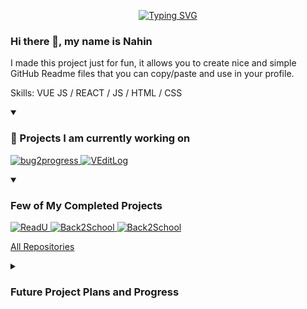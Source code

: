 <p align="center">
<a href="https://git.io/typing-svg"><img src="https://readme-typing-svg.demolab.com?font=Fira+Code&duration=3000&pause=500&color=00FF00&center=true&width=600&lines=%F0%9F%99%8B%E2%80%8D%E2%99%82%EF%B8%8F+I+am+Sahriar+Nur+Nahin;%F0%9F%A7%B0+Currently+working+on+Bug2progress+and+VeditLog;+%F0%9F%8C%B1+Learning+Golang;%F0%9F%91%8D+Interested+in+Open+Source+and+Cryptography;%F0%9F%A7%AD+Hobby+%3A++video+production+and+writing" alt="Typing SVG" /></a>
</p>

### Hi there 👋, my name is Nahin

I made this project just for fun, it allows you to create nice and simple GitHub Readme files that you can copy/paste and use in your profile.

Skills: VUE JS / REACT / JS / HTML / CSS

<details open> 
  <summary><h3>📘 Projects I am currently working on</h3></summary>
  <p align="left">
    <a href="https://github.com/snh1999/bug2progress">
        <img width="278" src="https://denvercoder1-github-readme-stats.vercel.app/api/pin/?username=snh1999&repo=bug2progress&theme=dark&bg_color=1F222E&title_color=00FF00&hide_border=true&icon_color=F8D866&show_icons=true" alt="bug2progress">
    </a>
    <a href="https://github.com/snh1999/VEditLog">
        <img width="278" src="https://denvercoder1-github-readme-stats.vercel.app/api/pin/?username=snh1999&repo=VEditLog&theme=dark&bg_color=1F222E&title_color=00FF00&hide_border=true&icon_color=F8D866&show_icons=true" alt="VEditLog">
    </a>
  </p>

<details open> 
  <summary><h3>Few of My Completed Projects</h3></summary>
  <p align="left">
    <a href="https://github.com/snh1999/ReadU">
        <img width="278" src="https://denvercoder1-github-readme-stats.vercel.app/api/pin/?username=snh1999&repo=ReadU&theme=dark&bg_color=1F222E&title_color=00FF00&hide_border=true&icon_color=F8D866&show_icons=true" alt="ReadU">
    </a>
    <a href="https://github.com/snh1999/Back2School">
        <img width="278" src="https://denvercoder1-github-readme-stats.vercel.app/api/pin/?username=snh1999&repo=Back2School&theme=dark&bg_color=1F222E&title_color=00FF00&hide_border=true&icon_color=F8D866&show_icons=true" alt="Back2School">
    </a>
    <a href="https://github.com/snh1999/JetBrainsAcademy">
        <img width="278" src="https://denvercoder1-github-readme-stats.vercel.app/api/pin/?username=snh1999&repo=JetBrainsAcademy&theme=dark&bg_color=1F222E&title_color=00FF00&hide_border=true&icon_color=F8D866&show_icons=true" alt="Back2School">
    </a>
  </p>

<a href="https://github.com/snh1999?tab=repositories&q=&type=&language=&sort=names">All Repositories</a>

</details>

<details close>
  <summary><h3>Future Project Plans and Progress</h3></summary>
  <ul> 
    <li> <b> Manim_Canvas: </b> <i>GUI for Open source Manim </i></li>  
    This work was under development for some time, It will require some work before it is released
    <li> <b> Typing Practice: </b> <i> Typing tutor adjusting on current performance analytics</i> </li>
    Started gathering resources, It might become the next project
    <li> <b> Search_red: </b> <i>App for finding blood donors available nearby.</i></li>
    <li> <b> Latex-Markdown-Html: </b> <i>App to adjust and convert between markdown, tex and html files</i> </li>
    Only issue is Latex feels really hard to me 😶‍🌫️ 
  </oul>
</detals>

[<img src='https://cdn.jsdelivr.net/npm/simple-icons@3.0.1/icons/github.svg' alt='github' height='40'>](https://github.com/snh1999) [<img src='https://cdn.jsdelivr.net/npm/simple-icons@3.0.1/icons/hashnode.svg' alt='dev' height='40'>](https://nahin.hashnode.dev/) [<img src='https://cdn.jsdelivr.net/npm/simple-icons@3.0.1/icons/linkedin.svg' alt='linkedin' height='40'>](https://www.linkedin.com/in/https://www.linkedin.com/in/sahriarnur//) [<img src='https://cdn.jsdelivr.net/npm/simple-icons@3.0.1/icons/leetcode.svg' alt='leetcode' height='40'>](https://leetcode.com/shariarnurnahin99/)

![Profile views](https://gpvc.arturio.dev/snh1999)

|                                                                                                                                                                                                                                  |                                                  |
| :------------------------------------------------------------------------------------------------------------------------------------------------------------------------------------------------------------------------------: | :----------------------------------------------: |
| ![wakatime stats](https://github-readme-stats.vercel.app/api/wakatime?username=snh1999&api_domain=wakapi.dev&theme=chartreuse-dark&custom_title=Recent%20Stats%20from%20Wakapi&layout=compact&range=last_30_days&langs_count=10) | ![wakapi metrics](./metrics.plugin.wakatime.svg) |

|                                                                                                                                                                                                                 |                                                                                                                                                                                                            |
| :-------------------------------------------------------------------------------------------------------------------------------------------------------------------------------------------------------------: | :--------------------------------------------------------------------------------------------------------------------------------------------------------------------------------------------------------: |
| ![Top Langs](https://github-readme-stats.vercel.app/api/top-langs/?username=snh1999&layout=compact&langs_count=8&exclude_repo=ludo_project&theme=chartreuse-dark&custom_title=Language%20stats%20from%20github) | ![GitHub stats](https://github-readme-stats.vercel.app/api?username=snh1999&hide=contribs,prs&count_private=true&show_icons=true&theme=chartreuse-dark&custom_title=Github%20Stats&exclude_repo=[snh1999]) |
